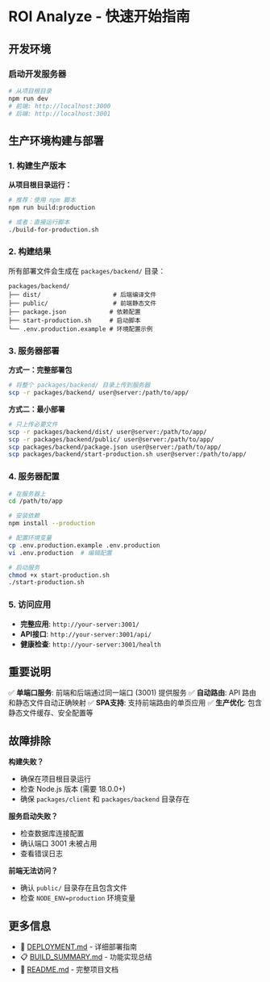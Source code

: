 # ROI Analyze - 快速开始指南

## 开发环境

### 启动开发服务器

```bash
# 从项目根目录
npm run dev
# 前端: http://localhost:3000
# 后端: http://localhost:3001
```

## 生产环境构建与部署

### 1. 构建生产版本

**从项目根目录运行：**

```bash
# 推荐：使用 npm 脚本
npm run build:production

# 或者：直接运行脚本
./build-for-production.sh
```

### 2. 构建结果

所有部署文件会生成在 `packages/backend/` 目录：

```
packages/backend/
├── dist/                    # 后端编译文件
├── public/                  # 前端静态文件
├── package.json            # 依赖配置
├── start-production.sh     # 启动脚本
└── .env.production.example # 环境配置示例
```

### 3. 服务器部署

**方式一：完整部署包**
```bash
# 将整个 packages/backend/ 目录上传到服务器
scp -r packages/backend/ user@server:/path/to/app/
```

**方式二：最小部署**
```bash
# 只上传必要文件
scp -r packages/backend/dist/ user@server:/path/to/app/
scp -r packages/backend/public/ user@server:/path/to/app/
scp packages/backend/package.json user@server:/path/to/app/
scp packages/backend/start-production.sh user@server:/path/to/app/
```

### 4. 服务器配置

```bash
# 在服务器上
cd /path/to/app

# 安装依赖
npm install --production

# 配置环境变量
cp .env.production.example .env.production
vi .env.production  # 编辑配置

# 启动服务
chmod +x start-production.sh
./start-production.sh
```

### 5. 访问应用

- **完整应用**: `http://your-server:3001/`
- **API接口**: `http://your-server:3001/api/`
- **健康检查**: `http://your-server:3001/health`

## 重要说明

✅ **单端口服务**: 前端和后端通过同一端口 (3001) 提供服务
✅ **自动路由**: API 路由和静态文件自动正确映射
✅ **SPA支持**: 支持前端路由的单页应用
✅ **生产优化**: 包含静态文件缓存、安全配置等

## 故障排除

**构建失败？**
- 确保在项目根目录运行
- 检查 Node.js 版本 (需要 18.0.0+)
- 确保 `packages/client` 和 `packages/backend` 目录存在

**服务启动失败？**
- 检查数据库连接配置
- 确认端口 3001 未被占用
- 查看错误日志

**前端无法访问？**
- 确认 `public/` 目录存在且包含文件
- 检查 `NODE_ENV=production` 环境变量

## 更多信息

- 📖 [DEPLOYMENT.md](./DEPLOYMENT.md) - 详细部署指南
- 📋 [BUILD_SUMMARY.md](./BUILD_SUMMARY.md) - 功能实现总结
- 🔧 [README.md](./README.md) - 完整项目文档
